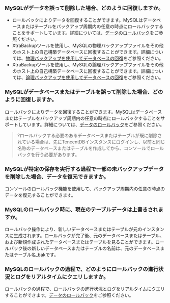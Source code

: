 ### MySQLがデータを誤って削除した場合、どのように回復しますか。
- ロールバックによりデータを回復することができます。MySQLはデータベースまたはテーブルをバックアップ周期内の任意の時点にロールバックすることをサポートしています。詳細については、[データのロールバック](https://intl.cloud.tencent.com/document/product/236/7276)をご参照ください。
- XtraBackupツールを使用し、MySQLの物理バックアップファイルをその他のホスト上の自己構築データベースに回復することができます。詳細については、[物理バックアップを使用してデータベースの回復](https://intl.cloud.tencent.com/document/product/236/31910)をご参照ください。
- XtraBackupツールを使用し、MySQLの論理バックアップファイルをその他のホスト上の自己構築データベースに回復することができます。詳細については、[論理バックアップを使用してデータベースの回復](https://intl.cloud.tencent.com/document/product/236/31909)をご参照ください。

### MySQLがデータベースまたはテーブルを誤って削除した場合、どのように回復しますか。
ロールバックによりデータを回復することができます。MySQLはデータベースまたはテーブルをバックアップ周期内の任意の時点にロールバックすることをサポートしています。詳細については、[データのロールバック](https://intl.cloud.tencent.com/document/product/236/7276)をご参照ください。
>?ロールバックする必要のあるデータベースまたはテーブルが既に削除されている場合は、先にTencentDBインスタンスにログインし、以前と同じ名称のデータベースまたはテーブルを作成してから、コンソールでロールバックを行う必要があります。

### MySQLが特定の保存を実行する過程で一部の未バックアップデータを削除した場合、データを復元できますか。
コンソールのロールバック機能を使用して、バックアップ周期内の任意の時点のデータを復元することができます。

### MySQLのロールバック時に、現在のテーブルデータは上書きされますか。
ロールバック操作により、新しいデータベースまたはテーブルが元のインスタンスに生成されます。ロールバックが完了後、元のデータベースまたはテーブル、および新規作成されたデータベースまたはテーブルを見ることができます。ロールバック後の新しいデータベースまたはテーブルの名前は、元のデータベースまたはテーブル名_bakです。

### MySQLのロールバックの過程で、どのようにロールバックの進行状況とログをリアルタイムにクエリしますか。
ロールバックの過程で、ロールバックの進行状況とログをリアルタイムにクエリすることができます。[データのロールバック](https://intl.cloud.tencent.com/document/product/236/7276)をご参照ください。

